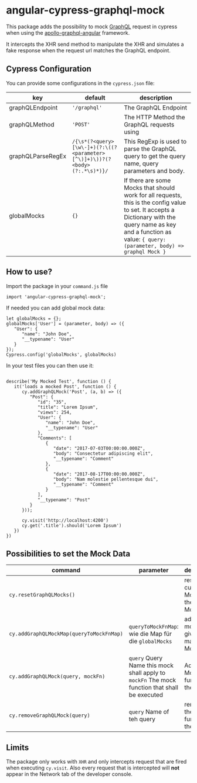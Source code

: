# angular-cypress-graphql-mock

This package adds the possibility to mock [GraphQL](https://graphql.org/) request in cypress when using the [apollo-graphql-angular](https://www.apollographql.com/docs/) framework.

It intercepts the XHR send method to manipulate the XHR and simulates a fake response when the request url matches the GraphQL endpoint.

## Cypress Configuration

You can provide some configurations in the `cypress.json` file:

| key               | default                                                                   | description                                                                                                                                                                                                            |
| ----------------- | ------------------------------------------------------------------------- | ---------------------------------------------------------------------------------------------------------------------------------------------------------------------------------------------------------------------- |
| graphQLEndpoint   | `'/graphql'`                                                              | The GraphQL Endpoint                                                                                                                                                                                                   |
| graphQLMethod     | `'POST'`                                                                  | The HTTP Method the GraphQL requests using                                                                                                                                                                             |
| graphQLParseRegEx | `/{\s*(?<query>[\w\-]+)(?:\((?<parameter>[^\)]+)\))?(?<body>(?:.*\s)*)}/` | This RegExp is used to parse the GraphQL query to get the query name, query parameters and body.                                                                                                                       |
| globalMocks       | `{}`                                                                      | If there are some Mocks that should work for all requests, this is the config value to set. It accepts a Dictionary with the query name as key and a function as value: `{ query: (parameter, body) => graphql Mock }` |

## How to use?

Import the package in your `command.js` file
```
import 'angular-cypress-graphql-mock';
```

If needed you can add global mock data:
```
let globalMocks = {};
globalMocks['User'] = (parameter, body) => ({
   "User": {
      "name": "John Doe",
      "__typename": "User"
   }
});
Cypress.config('globalMocks', globalMocks)
```
  
In your test files you can then use it: 
```

describe('My Mocked Test', function () {
   it('loads a mocked Post', function () {
      cy.addGraphQLMock('Post', (a, b) => ({
         "Post": {
            "id": "35",
            "title": "Lorem Ipsum",
            "views": 254,
            "User": {
               "name": "John Doe",
               "__typename": "User"
            },
            "Comments": [
               {
                  "date": "2017-07-03T00:00:00.000Z",
                  "body": "Consectetur adipiscing elit",
                  "__typename": "Comment"
               },
               {
                  "date": "2017-08-17T00:00:00.000Z",
                  "body": "Nam molestie pellentesque dui",
                  "__typename": "Comment"
               }
            ],
            "__typename": "Post"
         }
      }));

      cy.visit('http://localhost:4200')
      cy.get('.title').should('Lorem Ipsum')
   })
})
```

## Possibilities to set the Mock Data

| command                                  | parameter                                                                                          | description                                   |
| ---------------------------------------- | -------------------------------------------------------------------------------------------------- | --------------------------------------------- |
| `cy.resetGraphQLMocks()`                 |                                                                                                    | resets the current Mocks to the global Mocks  |
| `cy.addGraphQLMockMap(queryToMockFnMap)` | `queryToMockFnMap`: wie die Map für die `globalMocks`                                              | adds all mocks given in the map to the Mocks. |
| `cy.addGraphQLMock(query, mockFn)`       | `query` Query Name this mock shall apply to <br> `mockFn` The mock function that shall be executed | Adds the Mock function to the Mocks.          |
| `cy.removeGraphQLMock(query)`            | `query` Name of teh query                                                                          | removes the mock function for the query       |

## Limits

The package only works with `XHR` and only intercepts request that are fired when executing `cy.visit`.
Also every request that is intercepted will **not** appear in the Network tab of the developer console.